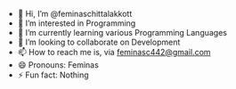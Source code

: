 - 👋 Hi, I’m @feminaschittalakkott
- 👀 I’m interested in Programming
- 🌱 I’m currently learning various Programming Languages
- 💞️ I’m looking to collaborate on Development
- 📫 How to reach me is, via feminasc442@gmail.com
- 😄 Pronouns: Feminas
- ⚡ Fun fact: Nothing

<!---
feminaschittalakkott/feminaschittalakkott is a ✨ special ✨ repository because its `README.md` (this file) appears on your GitHub profile.
You can click the Preview link to take a look at your changes.
--->
